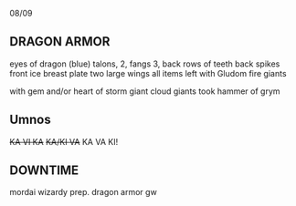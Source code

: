 08/09
## DRAGON ARMOR
eyes of dragon (blue)
talons, 2, fangs 3, back rows of teeth
back spikes
front ice breast plate
two large wings
all items left with Gludom
fire giants

with gem and/or heart of storm giant
cloud giants took hammer of grym

## Umnos
~~KA VI KA~~
~~KA/KI VA~~
KA VA KI!


## DOWNTIME
mordai wizardy prep.
dragon armor gw
